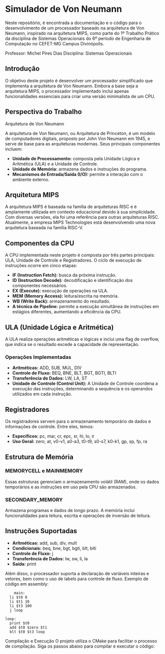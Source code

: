 # Simulador de Von Neumann
Neste repositório, é encontrada a documentação e o código para o desenvolvimento de um processador baseado na arquitetura de Von Neumann, inspirado na arquitetura MIPS, como parte do 1º Trabalho Prático da disciplina de Sistemas Operacionais do 6º período de Engenharia de Computação no CEFET-MG Campus Divinópolis.

Professor: Michel Pires Dias
Disciplina: Sistemas Operacionais

## Introdução

O objetivo deste projeto é desenvolver um processador simplificado que implementa a arquitetura de Von Neumann. Embora a base seja a arquitetura MIPS, o processador implementado inclui apenas funcionalidades essenciais para criar uma versão minimalista de um CPU.

## Perspectiva do Trabalho

Arquitetura de Von Neumann

A arquitetura de Von Neumann, ou Arquitetura de Princeton, é um modelo de computadores digitais, proposto por John Von Neumann em 1945, e serve de base para as arquiteturas modernas. Seus principais componentes incluem:

- **Unidade de Processamento:** composta pela Unidade Lógica e Aritmética (ULA) e a Unidade de Controle.
- **Unidade de Memória:** armazena dados e instruções do programa.
- **Mecanismos de Entrada/Saída (I/O):** permite a interação com o ambiente externo.

## Arquitetura MIPS

A arquitetura MIPS é baseada na família de arquiteturas RISC e é amplamente utilizada em contexto educacional devido à sua simplicidade. Com diversas versões, ela foi uma referência para outras arquiteturas RISC. Atualmente, a empresa MIPS Technologies está desenvolvendo uma nova arquitetura baseada na família RISC-V.

## Componentes da CPU

A CPU implementada neste projeto é composta por três partes principais: ULA, Unidade de Controle e Registradores. O ciclo de execução de instruções ocorre em cinco etapas:

- **IF (Instruction Fetch):** busca da próxima instrução.
- **ID (Instruction Decode):** decodificação e identificação dos componentes necessários.
- **EX (Execute):** execução de operações na ULA.
- **MEM (Memory Access):** leitura/escrita na memória.
- **WB (Write Back):** armazenamento do resultado.
- **A técnica de Pipeline:** permite a execução simultânea de instruções em estágios diferentes, aumentando a eficiência da CPU.

## ULA (Unidade Lógica e Aritmética)

A ULA realiza operações aritméticas e lógicas e inclui uma flag de overflow, que indica se o resultado excede a capacidade de representação.

### Operações Implementadas
- **Aritméticas:** ADD, SUB, MUL, DIV
- **Controle de Fluxo:** BEQ, BNE, BLT, BGT, BGTI, BLTI
- **Transferência de Dados:** LW, LA, ST
- **Unidade de Controle (Control Unit):** A Unidade de Controle coordena a execução das instruções, determinando a sequência e os operandos utilizados em cada instrução.

## Registradores
Os registradores servem para o armazenamento temporário de dados e informações de controle. Entre eles, temos:

- **Específicos:** pc, mar, cr, epc, sr, hi, lo, ir
- **Uso Geral:** zero, at, v0-v1, a0-a3, t0-t9, s0-s7, k0-k1, gp, sp, fp, ra

  
## Estrutura de Memória

### MEMORYCELL e MAINMEMORY
Essas estruturas gerenciam o armazenamento volátil (RAM), onde os dados temporários e as instruções em uso pela CPU são armazenados.

### SECONDARY_MEMORY
Armazena programas e dados de longo prazo. A memória inclui funcionalidades para leitura, escrita e operações de inversão de leitura.

## Instruções Suportadas

- **Aritméticas:** add, sub, div, mult
- **Condicionais:** beq, bne, bgt, bgti, blt, blti
- **Controle de Fluxo:** j
- **Transferência de Dados:** lw, sw, li, la
- **Saída:** print
  
Além disso, o processador suporta a declaração de variáveis inteiras e vetores, bem como o uso de labels para controle de fluxo.
Exemplo de código em assembly:

```
    main:
  li $t0 0
  li $t1 10
  li $t3 100
  j loop

loop:
  print $t0
  add $t0 $zero $t1
  blt $t0 $t3 loop
```

Compilação e Execução
O projeto utiliza o CMake para facilitar o processo de compilação. Siga os passos abaixo para compilar e executar o código:
